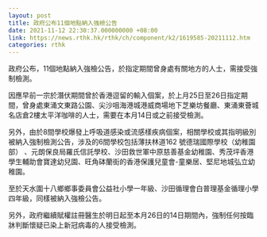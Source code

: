 ```yaml
---
layout: post
title: 政府公布11個地點納入強檢公告
date: 2021-11-12 22:30:37.000000000 +08:00
link: https://news.rthk.hk/rthk/ch/component/k2/1619585-20211112.htm
categories: rthk
---
```


政府公布，11個地點納入強檢公告，於指定期間曾身處有關地方的人士，需接受強制檢測。

因應早前一宗於潛伏期間曾於香港逗留的輸入個案，於上月25日至26日指定期間，曾身處東涌文東路公園、尖沙咀海港城港威商場地下芝樂坊餐廳、東涌東薈城名店倉2樓太平洋咖啡的人士，需要在本月14日或之前接受檢測。

另外，由於8間學校爆發上呼吸道感染或流感樣疾病個案，相關學校或其指明級別被納入強制檢測公告，涉及的6間學校包括薄扶林道162 號德瑞國際學校（幼稚園部） 、元朗保良局羅氏信託學校、沙田救世軍中原慈善基金幼稚園、秀茂坪香港學生輔助會寶達幼兒園、旺角砵蘭街的香港保護兒童會-童樂居、堅尼地城弘立幼稚園。

至於天水圍十八鄉鄉事委員會公益社小學一年級、沙田循理會白普理基金循理小學四年級，同樣被納入強檢公告。

另外，政府繼續賦權註冊醫生於明日起至本月26日的14日期間內，強制任何按臨牀判斷懷疑已染上新冠病毒的人接受檢測。
